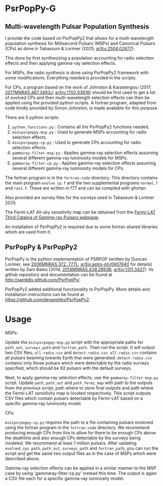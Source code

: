 PsrPopPy-G
========


Multi-wavelength Pulsar Population Synthesis
-----------

I provide the code based on PsrPopPy2 that allows for a multi-wavelength population synthesis for Millisecond Pulsars (MSPs) and Canonical Pulsars (CPs) as done in Tabassum & Lorimer (2025, [arXiv:2504.02677](https://arxiv.org/abs/2504.02677)).

This done by first synthesizing a population accounting for radio selection effects and then applying gamma-ray selection effects. 

For MSPs, the radio synthesis is done using PsrPopPy2 framework with some modifications. Everything needed is provided in the scripts.

For CPs, a program based on the work of Johnston & Karastergiou (2017, [2017MNRAS.467.3493J](https://doi.org/10.1093/mnras/stx377); [arXiv:1702.03616](https://arxiv.org/abs/1702.03616)) should be first used to get a list of evolved CPs and then multi-wavelength selection effects can then be applied using the provided python scripts. A fortran program, adapted from code kindly provided by Simon Johnston, is made available for this purpose.
 
There are 5 python scripts:
1. `python_functions.py` : Contains all the PsrPopPy2 functions needed.
2. `minipsrpoppy-msp.py` : Used to generate MSPs accounting for radio selection effects.
3. `minipsrpoppy-cp.py` : Used to generate CPs accounting for radio selection effects
4. `gammaray-filter-msp.py` : Applies gamma-ray selection effects assuming several different gamma-ray luminosity models for MSPs.
5. `gammaray-filter-cp.py` : Applies gamma-ray selection effects assuming several different gamma-ray luminosity models for CPs.

The fortran program is in the `fortran-code` directory. This directory contains the main program `evolve_cp.f` and the two supplemental programs `normal.f` and `ran1.f`. These are written in f77 and can be compiled with gfortan.
 
Also provided are survey files for the surveys used in Tabassum & Lorimer 2025.

The Fermi-LAT All-sky sensitivity map can be obtained from the [Fermi-LAT Third Catalog of Gamma-ray Pulsars webpage](https://fermi.gsfc.nasa.gov/ssc/data/access/lat/3rd_PSR_catalog/).

An installation of PsrPopPy2 is required due to some fortran shared libraries which are used from it.

PsrPopPy & PsrPopPy2
--------

PsrPopPy is the python implementation of PSRPOP (written by Duncan Lorimer, see [2006MNRAS.372..777L](https://doi.org/10.1111/j.1365-2966.2006.10887.x); [arXiv:astro-ph/0607640](https://arxiv.org/abs/astro-ph/0607640) for details) written by Sam Bates (2014, [2014MNRAS.439.2893B](https://doi.org/10.1093/mnras/stu157); [arXiv:1311.3427](https://arxiv.org/abs/1311.3427)). Its github repository and documentation can be found at http://samb8s.github.com/PsrPopPy/.

PsrPopPy2 added additional functionality to PsrPopPy. More details and installation instructions can be found at https://github.com/devanshkv/PsrPopPy2.

Usage
=====

MSPs:

Update the `minipsrpoppy-msp.py` script with the appropriate paths for `path_out`, `surveys_path` and `fortran_path`. Then run the script. It will output two CSV files; `all-radio.csv` and `detect-radio.csv`.
`all-radio.csv` contains all pulsars beaming towards Earth that were generated. `detect-radio.csv` contains only those pulsars which were detectable by the radio surveys specified, which should be 92 pulsars with the default surveys.

Next, to apply gamma-ray selection effects, use the `gammaray-filter-msp.py` script. Update `path`, `path_out` and `path_fermi_map` with path to the outputs from the previous script, path where to store final outputs and path where the Fermi-LAT sensitivity map is located respectively. This script outputs CSV files which contain pulsars detectable by Fermi-LAT based on a specific gamma-ray luminosity model.

CPs:

`minipsrpoppy-cp.py` requires the path to a file containing pulsars evoloved using the fortran program in the `fortran-code` directory. We recommend producing enough CPs from this to allow for there to be enough CPs above the deathline and also enough CPs detectable by the surveys being modeled. We recommend at least 1 million pulsars.
After updating `evolved_cps_path`, `path_out`, `surveys_path` and `fortran_path`, you can run the script and get the same two output files as in the case of MSPs which were described above.

Gamma-ray selection effects can be applied in a similar manner to the MSP case by using 'gammaray-filter-cp.py' instead this time. The output is again a CSV file each for a specific gamma-ray luminosity model.
